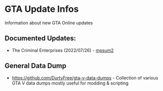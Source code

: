 # GTA Update Infos
Information about new GTA Online updates 

## Documented Updates:

- The Criminal Enterprises (2022/07/26) - [mpsum2](mpsum2/)

## General Data Dump

- https://github.com/DurtyFree/gta-v-data-dumps - Collection of various GTA V data dumps mostly useful for modding & scripting
